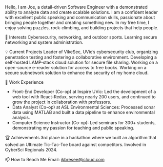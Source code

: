 Hello, I am Joe, a detail-driven Software Engineer with a demonstrated ability to analyze data and create scalable solutions. I am a confident leader with excellent public speaking and communication skills, passionate about bringing people together and creating something new. In my free time, I enjoy solving puzzles, rock-climbing, and building projects that help people.

👀 Interests
Cybersecurity, networking, and outdoor sports.
Learning secure networking and system administration.

💡 Current Projects
Leader of VikeSec, UVic’s cybersecurity club, organizing penetration testing and fostering a collaborative environment.
Developing a self-hosted LAMP-stack cloud solution for secure file sharing.
Working on a open-source e-reader solution for access to free books.
Working on a secure subnetwork solution to enhance the security of my home cloud.

💼 Work Experience
- Front-End Developer (Co-op) at Inspire UVic: Led the development of a web tool with React-Redux, serving nearly 200 users, and continued to grow the project in collaboration with professors.
- Data Analyst (Co-op) at ASL Environmental Sciences: Processed sonar data using MATLAB and built a data pipeline to enhance environmental analysis.
- Computer Science Instructor (Co-op): Led seminars for 300+ students, demonstrating my passion for teaching and public speaking.

🏆 Achievements
3rd place in a hackathon where we built an algorithm that solved an Ultimate Tic-Tac-Toe board against competitors.
Involved in CyberSci Regionals 2024.

📫 How to Reach Me
Email: jkbresee@icloud.com

<!---
Joe-Bresee/Joe-Bresee is a ✨ special ✨ repository because its `README.md` (this file) appears on your GitHub profile.
You can click the Preview link to take a look at your changes.
--->
